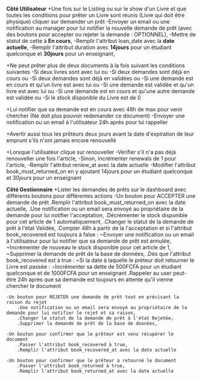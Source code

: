 **Côté Utilisateur**
+Une fois sur le Listing ou sur le show d'un Livre et que toutes les conditions pour prêter un Livre sont réunis (Livre qui doit être physique) cliquer sur demander un prêt
    -Envoyer un email ou une notification au manager pour lui notifier la nouvelle demande de prêt (avec des boutons pour accepter ou rejeter la demande : OPTIONNEL),
    -Mettre de statut de cette à **En cours**,
    -Remplir l'attribut loan_date avec la **date actuelle**,
    -Remplir l'attribut duration avec **14jours** pour un étudiant quelconque et **30jours** pour un enseignant,


+Ne peut prêter plus de deux documents à la fois suivant les conditions suivantes
    -Si deux livres sont avec lui ou
    -Si deux demandes sont déjà en cours ou
    -Si deux demandes sont déjà en validées ou
    -Si une demande est en cours et qu'un livre est avec lui ou
    -Si une demande est validée et qu'un livre est avec lui ou
    -Si une demande est en cours et qu'une autre demande est validée ou
    -Si le stock disponible du Livre est de 0


+Lui notifier que sa demande est en cours avec 48h de max pour venir chercher (Ne doit plus pouvoir redemander ce document)
    -Envoyer une notification ou un email à l'utilisateur 24h après pour lui rappeller


+Avertir aussi tous les prêteurs deux jours avant la date d'expiration de leur emprunt s'ils n'ont jamais encore renouvellé


+Lorsque l'utilisateur clique sur renouveller
    -Vérifier s'il n'a pas déjà renouveller une fois l'article,
    -Sinon, incrémenter renewals de 1 pour l'article,
    -Remplir l'attribut reniew_at avec la date actuelle
    -Modifier l'attribut book_must_returned_on en y ajoutant 14jours pour un étudiant quelconque et 30jours pour un enseignant



**Côté Gestionnaire**
+Lister les demandes de prêts sur le dashboard avec différents boutons pour différentes actions
    -Un bouton pour ACCEPTER une demande de prêt
        .Remplir l'attribut book_must_returned_on avec la date actuelle,
        .Une notification ou un email sera envoyé au propriétaire de la demande pour lui notifier l'acceptation,
        .Décrémenter le stock disponible pour cet article de 1 automatiquement,
        .Changer le statut de la demande de prêt à l'état Validée,
        .Compter 48h à partir de la l'acceptation et si l'attribut book_recovered est toujours à false :
            ~Envoyer une notification ou un email à l'utilisateur pour lui notifier que sa demande de prêt est annulée,
            ~Incrémenter de nouveau le stock disponible pour cet article de 1,
            ~Supprimer la demande de prêt de la base de données,
        .Dès que l'attribut book_recovered est à true :
            ~Si la date à laquelle le prêteur doit retourner le Livre est passée :
                ¬Incrémenter sa dette de 500FCFA pour un étudiant quelconque et de 1000FCFA pour un enseignant
        .Rappeler au user peut-être 24h après que sa demande est toujours en attente qu'il vienne chercher le document

    -Un bouton pour REJETER une demande de prêt tout en précisant la raison du rejet
        .Une notification ou un email sera envoyé au propriétaire de la demande pour lui notifier le rejet et sa raison,
        .Changer le statut de la demande de prêt à l'état Rejetée,
        .Supprimer la demande de prêt de la base de données,

    -Un bouton pour confirmer que le prêteur est venu récupérer le document
        .Passer l'attribut book_recovered à true,
        .Remplir l'attribut book_recovered_at avec la date actuelle

    -Un bouton pour confirmer que le prêteur a retourné le document
        .Passer l'attribut book_returned à true,
        .Remplir l'attribut book_returned_at avec la date actuelle
